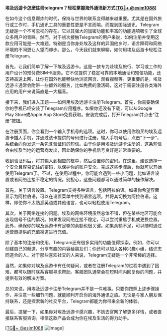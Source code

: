 **埃及远游卡怎麽註冊telegram？轻松掌握海外通讯新方式[[TG💪+ @esim1088](https://t.me/s/esim1088)]**

在如今这个信息爆炸的时代，保持与世界的联系变得越来越重要。尤其是在国外旅行或工作时，手机通讯工具的重要性更是不言而喻。而提到国际通讯，Telegram无疑是一个不可忽视的存在。它以其强大的加密功能和丰富的功能选项吸引了全球众多用户的青睐。然而，对于初次接触Telegram的用户来说，如何注册并使用这款应用可能是一大难题。特别是当你身处埃及这样的异国他乡时，语言障碍和网络环境的不同更让人望而却步。那么，今天我们就来聊聊，如何用埃及远游卡轻松注册Telegram。

首先，让我们简单了解一下埃及远游卡。这是一款专为赴埃及旅行、学习或工作的用户设计的预付费SIM卡服务。它不仅提供了稳定可靠的本地通话和短信功能，还支持高速上网，让你在国外也能畅快地浏览网页、观看视频等。更重要的是，埃及远游卡通常会附带一些额外的服务，比如免费的激活码，这对于需要注册各类海外应用的用户来说简直是一大福音。

接下来，我们进入正题——如何用埃及远游卡注册Telegram。首先，你需要确保你的手机已经安装了Telegram应用程序。如果你还没有下载，可以从Google Play Store或Apple App Store免费获取。安装完成后，打开Telegram并点击“注册”按钮。

在注册页面，你会看到一个输入手机号的选项。这时，你可以使用你购买的埃及远游卡插入手机，并通过该卡提供的号码进行注册。输入手机号后，点击“下一步”，系统会向你发送一条包含验证码的短信。由于你是用埃及远游卡注册的，这条短信会由埃及当地的运营商发出，因此确保你的手机信号良好是非常重要的。

收到验证码后，将其输入到相应的框中，然后设置你的密码。在这里，建议选择一个安全且容易记住的密码，以保护你的账户安全。完成这些步骤后，你就可以开始使用Telegram了。不过，在使用过程中，你可能会遇到一些小问题，比如语言设置或者网络连接不稳定的情况。别担心，这些问题都可以通过简单的操作解决。

首先，关于语言设置。Telegram支持多种语言，包括阿拉伯语。如果你希望界面显示为阿拉伯语，可以在设置菜单中找到语言选项，并将其切换为阿拉伯语。这样，即使你不太熟悉英语或其他语言，也可以轻松使用Telegram。

其次，关于网络连接的问题。埃及的网络环境虽然总体不错，但在某些地区可能会出现信号不佳的情况。如果发现网络连接不稳定，可以尝试重启手机或更换位置。此外，确保你的埃及远游卡有足够的余额也很关键。如果余额不足，可以随时通过运营商提供的充值渠道进行充值。

除了基本的注册和使用，Telegram还有很多实用的功能值得探索。例如，你可以创建自己的频道，分享有趣的内容给朋友们；你还可以加入各种兴趣小组，结识志同道合的人。对于那些喜欢社交的人来说，Telegram无疑是一个非常棒的选择。

当然，如果你对埃及远游卡有任何疑问，或者在注册Telegram的过程中遇到了困难，都可以随时联系客服寻求帮助。客服团队通常会在短时间内回复你的问题，并提供有效的解决方案。

总的来说，用埃及远游卡注册Telegram并不是一件难事。只要你按照上述步骤操作，并注意一些细节问题，就能顺利开启你的海外通讯之旅。无论是与家人朋友保持联系，还是探索新的社交平台，Telegram都能为你带来全新的体验。

最后，提醒一下，如果你对埃及远游卡感兴趣，不妨去官网了解更多详情，或者直接联系客服咨询。相信这款产品会成为你在埃及生活的得力助手。

[[TG💪+ @esim1088](https://t.me/s/esim1088) ![Image](https://i.postimg.cc/4NQfJmqS/Snipaste-2025-05-13-00-14-12.png)]